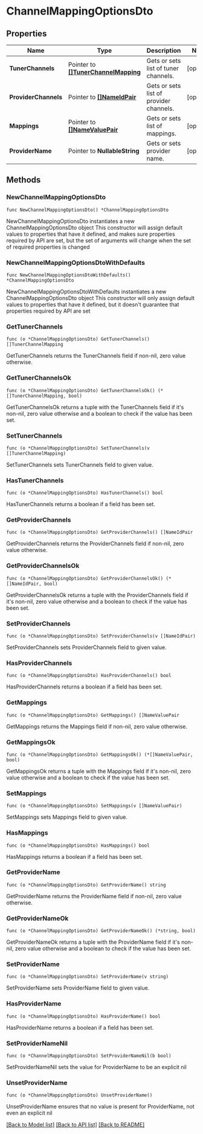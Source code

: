 # ChannelMappingOptionsDto

## Properties

Name | Type | Description | Notes
------------ | ------------- | ------------- | -------------
**TunerChannels** | Pointer to [**[]TunerChannelMapping**](TunerChannelMapping.md) | Gets or sets list of tuner channels. | [optional] 
**ProviderChannels** | Pointer to [**[]NameIdPair**](NameIdPair.md) | Gets or sets list of provider channels. | [optional] 
**Mappings** | Pointer to [**[]NameValuePair**](NameValuePair.md) | Gets or sets list of mappings. | [optional] 
**ProviderName** | Pointer to **NullableString** | Gets or sets provider name. | [optional] 

## Methods

### NewChannelMappingOptionsDto

`func NewChannelMappingOptionsDto() *ChannelMappingOptionsDto`

NewChannelMappingOptionsDto instantiates a new ChannelMappingOptionsDto object
This constructor will assign default values to properties that have it defined,
and makes sure properties required by API are set, but the set of arguments
will change when the set of required properties is changed

### NewChannelMappingOptionsDtoWithDefaults

`func NewChannelMappingOptionsDtoWithDefaults() *ChannelMappingOptionsDto`

NewChannelMappingOptionsDtoWithDefaults instantiates a new ChannelMappingOptionsDto object
This constructor will only assign default values to properties that have it defined,
but it doesn't guarantee that properties required by API are set

### GetTunerChannels

`func (o *ChannelMappingOptionsDto) GetTunerChannels() []TunerChannelMapping`

GetTunerChannels returns the TunerChannels field if non-nil, zero value otherwise.

### GetTunerChannelsOk

`func (o *ChannelMappingOptionsDto) GetTunerChannelsOk() (*[]TunerChannelMapping, bool)`

GetTunerChannelsOk returns a tuple with the TunerChannels field if it's non-nil, zero value otherwise
and a boolean to check if the value has been set.

### SetTunerChannels

`func (o *ChannelMappingOptionsDto) SetTunerChannels(v []TunerChannelMapping)`

SetTunerChannels sets TunerChannels field to given value.

### HasTunerChannels

`func (o *ChannelMappingOptionsDto) HasTunerChannels() bool`

HasTunerChannels returns a boolean if a field has been set.

### GetProviderChannels

`func (o *ChannelMappingOptionsDto) GetProviderChannels() []NameIdPair`

GetProviderChannels returns the ProviderChannels field if non-nil, zero value otherwise.

### GetProviderChannelsOk

`func (o *ChannelMappingOptionsDto) GetProviderChannelsOk() (*[]NameIdPair, bool)`

GetProviderChannelsOk returns a tuple with the ProviderChannels field if it's non-nil, zero value otherwise
and a boolean to check if the value has been set.

### SetProviderChannels

`func (o *ChannelMappingOptionsDto) SetProviderChannels(v []NameIdPair)`

SetProviderChannels sets ProviderChannels field to given value.

### HasProviderChannels

`func (o *ChannelMappingOptionsDto) HasProviderChannels() bool`

HasProviderChannels returns a boolean if a field has been set.

### GetMappings

`func (o *ChannelMappingOptionsDto) GetMappings() []NameValuePair`

GetMappings returns the Mappings field if non-nil, zero value otherwise.

### GetMappingsOk

`func (o *ChannelMappingOptionsDto) GetMappingsOk() (*[]NameValuePair, bool)`

GetMappingsOk returns a tuple with the Mappings field if it's non-nil, zero value otherwise
and a boolean to check if the value has been set.

### SetMappings

`func (o *ChannelMappingOptionsDto) SetMappings(v []NameValuePair)`

SetMappings sets Mappings field to given value.

### HasMappings

`func (o *ChannelMappingOptionsDto) HasMappings() bool`

HasMappings returns a boolean if a field has been set.

### GetProviderName

`func (o *ChannelMappingOptionsDto) GetProviderName() string`

GetProviderName returns the ProviderName field if non-nil, zero value otherwise.

### GetProviderNameOk

`func (o *ChannelMappingOptionsDto) GetProviderNameOk() (*string, bool)`

GetProviderNameOk returns a tuple with the ProviderName field if it's non-nil, zero value otherwise
and a boolean to check if the value has been set.

### SetProviderName

`func (o *ChannelMappingOptionsDto) SetProviderName(v string)`

SetProviderName sets ProviderName field to given value.

### HasProviderName

`func (o *ChannelMappingOptionsDto) HasProviderName() bool`

HasProviderName returns a boolean if a field has been set.

### SetProviderNameNil

`func (o *ChannelMappingOptionsDto) SetProviderNameNil(b bool)`

 SetProviderNameNil sets the value for ProviderName to be an explicit nil

### UnsetProviderName
`func (o *ChannelMappingOptionsDto) UnsetProviderName()`

UnsetProviderName ensures that no value is present for ProviderName, not even an explicit nil

[[Back to Model list]](../README.md#documentation-for-models) [[Back to API list]](../README.md#documentation-for-api-endpoints) [[Back to README]](../README.md)



